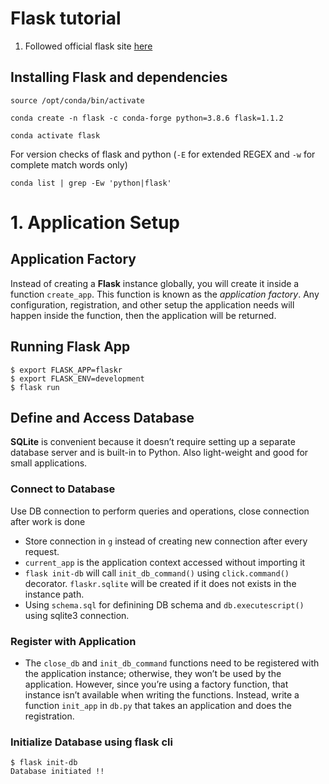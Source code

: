# Flask tutorial

1. Followed official flask site [here](https://flask.palletsprojects.com/en/1.1.x/tutorial)
## Installing Flask and dependencies

  `source /opt/conda/bin/activate` 


  `conda create -n flask -c conda-forge python=3.8.6 flask=1.1.2`


  `conda activate flask`


  For version checks of  flask and python (`-E` for extended REGEX and `-w` for complete match words only)


  `conda list | grep -Ew 'python|flask' `

<h1>1. Application Setup</h1>

## Application Factory  

Instead of creating a **Flask** instance globally, you will create it inside a function `create_app`. This function is known as the *application factory*. Any configuration, registration, and other setup the application needs will happen inside the function, then the application will be returned.  


## Running Flask App

````
$ export FLASK_APP=flaskr
$ export FLASK_ENV=development
$ flask run
````

## Define and Access Database
**SQLite** is convenient because it doesn’t require setting up a separate database server and is built-in to Python. Also light-weight and good for small applications.

### Connect to Database
Use DB connection to perform queries and operations, close connection after work is done
* Store connection in `g` instead of creating new connection after every request.
* `current_app` is the application context accessed without importing it
* `flask init-db` will call `init_db_command()` using `click.command()` decorator. `flaskr.sqlite` will be created if it does not exists in the instance path. 
* Using `schema.sql` for definining DB schema and `db.executescript()` using sqlite3 connection.

### Register with Application  

* The `close_db` and `init_db_command` functions need to be registered with the application instance; otherwise, they won’t be used by the application. However, since you’re using a factory function, that instance isn’t available when writing the functions. Instead, write a function `init_app` in `db.py` that takes an application and does the registration.  

### Initialize Database using flask cli  

````
$ flask init-db
Database initiated !!
````





